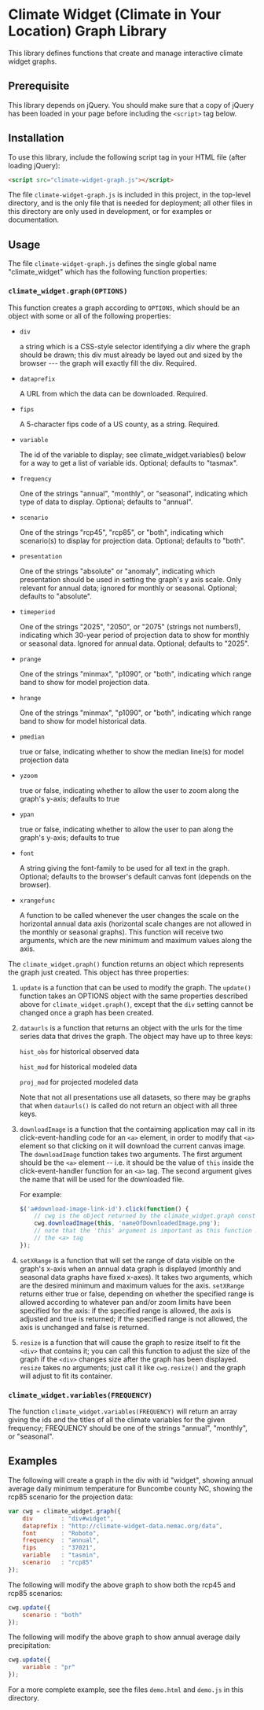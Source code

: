 # Climate Widget (Climate in Your Location) Graph Library

This library defines functions that create and manage interactive climate
widget graphs.

## Prerequisite

This library depends on jQuery. You should make sure that a copy of jQuery has
been loaded in your page before including the `<script>` tag below.

## Installation

To use this library, include the following script tag in your HTML file (after
loading jQuery):

```html
<script src="climate-widget-graph.js"></script>
```

The file `climate-widget-graph.js` is included in this project, in the top-level
directory, and is the only file that is needed for deployment; all other files
in this directory are only used in development, or for examples or documentation.

## Usage

The file `climate-widget-graph.js` defines the single global name "climate_widget"
which has the following function properties:

### `climate_widget.graph(OPTIONS)`

This function creates a graph according to `OPTIONS`, which should be an object with some or
all of the following properties:

  * `div`

    a string which is a CSS-style selector identifying a div
    where the graph should be drawn; this div must already
    be layed out and sized by the browser --- the graph will
    exactly fill the div. Required.

  * `dataprefix`

    A URL from which the data can be downloaded.  Required.

  * `fips`

    A 5-character fips code of a US county, as a string.  Required.

  * `variable`

    The id of the variable to display; see climate_widget.variables()
    below for a way to get a list of variable ids.  Optional; defaults
    to "tasmax".

  * `frequency`

    One of the strings "annual", "monthly", or "seasonal", indicating which
    type of data to display.  Optional; defaults to "annual".

  * `scenario`

    One of the strings "rcp45", "rcp85", or "both", indicating which
    scenario(s) to display for projection data.  Optional; defaults to "both".

  * `presentation`

    One of the strings "absolute" or "anomaly", indicating which
    presentation should be used in setting the graph's y axis scale.   Only
    relevant for annual data; ignored for monthly or seasonal. Optional;
    defaults to "absolute".

  * `timeperiod`

    One of the strings "2025", "2050", or "2075" (strings not numbers!),
    indicating which 30-year period of projection data to show for
    monthly or seasonal data.  Ignored for annual data.  Optional;
    defaults to "2025".

  * `prange`

    One of the strings "minmax", "p1090", or "both", indicating which
    range band to show for model projection data.

  * `hrange`

    One of the strings "minmax", "p1090", or "both", indicating which
    range band to show for model historical data.

  * `pmedian`

    true or false, indicating whether to show the median line(s) for
    model projection data

  * `yzoom`

    true or false, indicating whether to allow the user to zoom along
    the graph's y-axis; defaults to true

  * `ypan`

    true or false, indicating whether to allow the user to pan along
    the graph's y-axis; defaults to true

  * `font`

    A string giving the font-family to be used for all text in the graph.
    Optional; defaults to the browser's default canvas font (depends on
    the browser).
    
  * `xrangefunc`
  
    A function to be called whenever the user changes the scale on the
    horizontal annual data axis (horizontal scale changes are not allowed in the
    monthly or seasonal graphs).  This function will receive two arguments,
    which are the new minimum and maximum values along the axis.

The `climate_widget.graph()` function returns an object which
represents the graph just created.  This object has three properties:

   1. `update` is a function that can be used to modify the graph. The `update()`
      function takes an OPTIONS object with the same properties described above
      for `climate_widget.graph()`, except that the `div` setting cannot be changed
      once a graph has been created.

   2. `dataurls` is a function that returns an object with the urls for the time
      series data that drives the graph. The object may have up to three keys:

      `hist_obs` for historical observed data

      `hist_mod` for historical modeled data

      `proj_mod` for projected modeled data

      Note that not all presentations use all datasets, so there may be graphs
      that when `dataurls()` is called do not return an object with all three keys.

   3. `downloadImage` is a function that the contaiming application may call
      in its click-event-handling code for an `<a>` element, in order to modify that
      `<a>` element so that clicking on it will download the current canvas image.
      The `downloadImage` function takes two arguments.  The first argument
      should be the `<a>` element -- i.e. it should be the value of `this` inside
      the click-event-handler function for an `<a>` tag.  The second argument
      gives the name that will be used for the downloaded file.
      
      For example:

      ```javascript
      $('a#download-image-link-id').click(function() {
          // cwg is the object returned by the climate_widget.graph constructor
          cwg.downloadImage(this, 'nameOfDownloadedImage.png');
          // note that the 'this' argument is important as this function modifies
          // the <a> tag
      });
      ```
      
   4. `setXRange` is a function that will set the range of data visible on the
      graph's x-axis when an annual data graph is displayed (monthly and seasonal
      data graphs have fixed x-axes).  It takes two arguments, which are the
      desired minimum and maximum values for the axis.  `setXRange` returns either
      true or false, depending on whether the specified range is allowed according
      to whatever pan and/or zoom limits have been specified for the axis:  if
      the specified range is allowed, the axis is adjusted and true is returned;
      if the specified range is not allowed, the axis is unchanged and false is
      returned.
      
   5. `resize` is a function that will cause the graph to resize itself to fit
      the `<div>` that contains it; you can call this function to adjust the size
      of the graph if the `<div>` changes size after the graph has been displayed.
      `resize` takes no arguments; just call it like `cwg.resize()` and the
      graph will adjust to fit its container.

### `climate_widget.variables(FREQUENCY)`

The function `climate_widget.variables(FREQUENCY)` will return an
array giving the ids and the titles of all the climate variables for
the given frequency; FREQUENCY should be one of the strings "annual",
"monthly", or "seasonal".

## Examples

The following will create a graph in the div with id "widget", showing
annual average daily minimum temperature for Buncombe county NC, showing
the rcp85 scenario for the projection data:

```javascript
var cwg = climate_widget.graph({
    div        : "div#widget",
    dataprefix : "http://climate-widget-data.nemac.org/data",
    font       : "Roboto",
    frequency  : "annual",
    fips       : "37021",
    variable   : "tasmin",
    scenario   : "rcp85"
});
```

The following will modify the above graph to show both the rcp45 and rcp85
scenarios:

```javascript
cwg.update({
    scenario : "both"
});
```

The following will modify the above graph to show annual average daily precipitation:

```javascript
cwg.update({
    variable : "pr"
});
```

For a more complete example, see the files `demo.html` and `demo.js` in this
directory.
